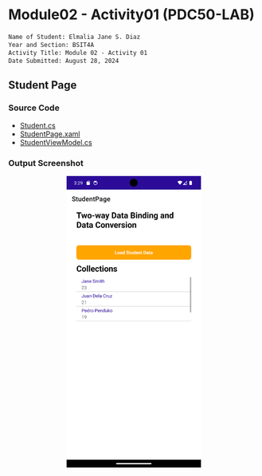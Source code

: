 # Module02 - Activity01 (PDC50-LAB)

    Name of Student: Elmalia Jane S. Diaz
    Year and Section: BSIT4A
    Activity Title: Module 02 - Activity 01
    Date Submitted: August 28, 2024

## Student Page
### Source Code
- [Student.cs](Module02Activity01/Model/Student.cs)
- [StudentPage.xaml](Module02Activity01/View/StudentPage.xaml)
- [StudentViewModel.cs](Module02Activity01/ViewModel/StudentViewModel.cs)

### Output Screenshot
<p align="center">
    <img src="Screenshots/StudentPage.png" alt="StudentPage-1" width="270" height="585">
</p>
